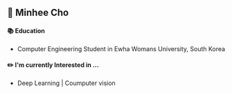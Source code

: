 ## 👋 Minhee Cho



#### 📚 Education
 - Computer Engineering Student in Ewha Womans University, South Korea

#### ✏️ I'm currently Interested in ...
- Deep Learning |  Coumputer vision
